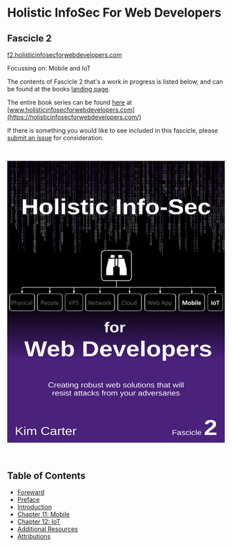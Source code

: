 # Holistic InfoSec For Web Developers
## Fascicle 2

[f2.holisticinfosecforwebdevelopers.com](https://f2.holisticinfosecforwebdevelopers.com/)

Focussing on: Mobile and IoT


The contents of Fascicle 2 that's a work in progress is listed below, and can be found at the books [landing page](https://f2.holisticinfosecforwebdevelopers.com/).

The entire book series can be found [here](https://holisticinfosecforwebdevelopers.com/) at [www.holisticinfosecforwebdevelopers.com](https://holisticinfosecforwebdevelopers.com/)

If there is something you would like to see included in this fascicle, please [submit an issue](https://github.com/binarymist/HolisticInfoSec-For-WebDevelopers-Fascicle2/issues) for consideration.

<br>

[![Holistic Info-Sec For Web Developers](manuscript/images/title_page.png)](https://f2.holisticinfosecforwebdevelopers.com)

<br>

## Table of Contents

* [Foreward](manuscript/markdown/front/foreword.md)
* [Preface](manuscript/markdown/front/preface.md)
* [Introduction](manuscript/markdown/front/introduction.md)
* [Chapter 11: Mobile](manuscript/markdown/main/chapter11.md)
* [Chapter 12: IoT](manuscript/markdown/main/chapter12.md)
* [Additional Resources](manuscript/markdown/back/additional-resources.md)
* [Attributions](manuscript/markdown/back/attributions.md)
